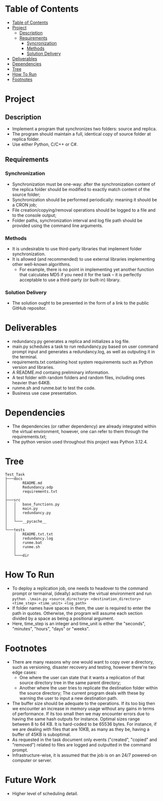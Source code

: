 # Table of Contents
- [Table of Contents](#table-of-contents)
- [Project](#project)
    - [Description](#problem-description)
    - [Requirements](#requirements)
        - [Syncronization](#synchronization)
        - [Methods](#methods)
        - [Solution Delivery](#solution-delivery)
- [Deliverables](#deliverables)
- [Dependencies](#dependencies)
- [Tree](#tree)
- [How To Run](#how-to-run)
- [Footnotes](#footnotes)

# Project
## Description
- Implement a program that synchronizes two folders: source and replica. 
- The program should maintain a full, identical copy of source folder at replica folder.
- Use either Python, C/C++ or C#.

## Requirements
### Synchronization 
- Synchronization must be one-way: after the synchronization content of the replica folder should be modified to exactly match content of the source folder; 
- Synchronization should be performed periodically: meaning it should be a CRON job;
- File creation/copying/removal operations should be logged to a file and to the console output; 
- Folder paths, synchronization interval and log file path should be provided using the command line arguments.

### Methods
- It is undesirable to use third-party libraries that implement folder synchronization.
- It is allowed (and recommended) to use external libraries implementing other well-known algorithms. 
    - For example, there is no point in implementing yet another function that calculates MD5 if you need it for the task – it is perfectly acceptable to use a third-party (or built-in) library.

### Solution Delivery
- The solution ought to be presented in the form of a link to the public GitHub repositor.

# Deliverables
- redundancy.py generates a replica and initializes a log file.
- main.py schedules a task to run redundancy.py based on user command prompt input and generates a redundancy.log, as well as outputing it in the terminal.
- requirements.txt containing host system requirements such as Python version and libraries. 
- A README.md containg preliminary information.
- A test folder with random folders and random files, including ones heavier than 64KB.
- runme.sh and runme.bat to test the code.
- Business use case presentation. 

# Dependencies
- The dependencies (or rather dependency) are already integrated within the virtual environment, however, one can refer to them through the requirements.txt;
- The python version used throughout this project was Python 3.12.4.

# Tree
```
Test_Task
├───docs
│       README.md
│       Redundancy.odp
│       requirements.txt
│
├───src
│   │   base_functions.py
│   │   main.py
│   │   redundancy.py
│   │
│   └───__pycache__
│
└───tests
    │   README.txt.txt
    │   redundancy.log
    │   runme.bat
    │   runme.sh
    │
    └───dir
```

# How To Run
- To deploy a replication job, one needs to headover to the command prompt or termainal, (ideally) activate the virtual environment and run 
``python .\main.py <source_directory> <destination_directory> <time_step> <time_unit> <log_path>``
- If folder names have spaces in them, the user is required to enter the path in quotes. Otherwise, the program will assume each section divided by a space as being a positional argument. 
- Here, time_step is an integer and time_unit is either the "seconds", "minutes", "hours", "days" or "weeks".

# Footnotes 
- There are many reasons why one would want to copy over a directory, such as versioning, disaster recovery and testing, however there're two edge cases:
    - One where the user can state that it wants a replication of that source directory tree in the same parent directory;
    - Another where the user tries to replicate the destination folder within the source directory;
The current program deals with these by warning the user to input a new destination path.
- The buffer size should be adequate to the operations. If its too big then we encounter an increase in memory usage without any gains in terms of performance. If its too small then we may encounter errors due to having the same hash outputs for instance. Optimal sizes range between 8 to 64 KB. It is hard-coded to be 65536 bytes. For instance, if we are dealing with files that are 10KB, as many as they be, having a buffer of 45KB is suboptimal. 
- As requested in the task document only events ("created", "copied" and "removed") related to files are logged and outputted in the command prompt.  
- Infrastructure-wise, it is assumed that the job is on an 24/7 powered-on computer or server.

# Future Work
- Higher level of scheduling detail. 



